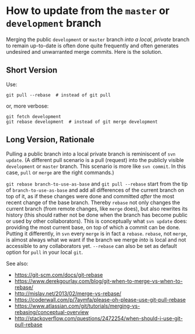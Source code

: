 How to update **from** the `master` or `development` branch
==============================================================================
Merging the public `development` or `master` branch _into a local, private_ 
branch to remain up-to-date is often done quite frequently and often generates 
undesired and unwarranted merge commits. Here is the solution. 

Short Version
---------------
Use:

```
git pull --rebase  # instead of git pull
```
or, more verbose:
```
git fetch development
git rebase development  # instead of git merge development
```

Long Version, Rationale
--------------------------
Pulling a public branch into a local private branch is reminiscent of `svn update`.
(A different pull scenario is a pull (request) into the publicly visible `development`
or `master` branch. This scenario is more like `svn commit`. In this case,
`pull` or `merge` are the right commands.) 

`git rebase branch-to-use-as-base` and `git pull --rebase`
start from the tip of `branch-to-use-as-base` and add all
differences of the current branch on top of it, as if these changes were
done and committed _after_ the most recent change of the base branch. Thereby `rebase` not
only changes the current branch (from remote changes, like `merge` does), but also rewrites
its history (this should rather not be done when the branch has become public or used by other 
collaborators). 
This is conceptually what `svn update` does: providing the most current base, on top of which a 
commit can be done. Putting it differently, in `svn` every  `merge` is in fact a `rebase`.
`rebase`, not `merge`, is almost always what we want if the branch we merge _into_ is local and not accessible 
to any collaborators yet. `--rebase` can also be set as default option for `pull` in your local `git`.

See also: 
- https://git-scm.com/docs/git-rebase
- https://www.derekgourlay.com/blog/git-when-to-merge-vs-when-to-rebase/
- http://mislav.net/2013/02/merge-vs-rebase/
- https://coderwall.com/p/7aymfa/please-oh-please-use-git-pull-rebase
- https://www.atlassian.com/git/tutorials/merging-vs-rebasing/conceptual-overview
- http://stackoverflow.com/questions/2472254/when-should-i-use-git-pull-rebase

